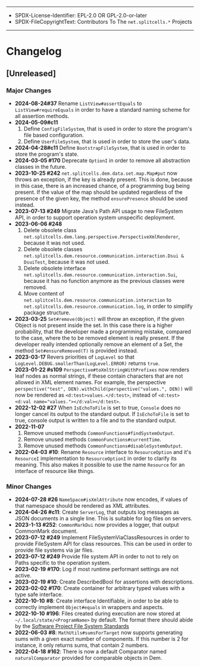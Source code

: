 ----
* SPDX-License-Identifier: EPL-2.0 OR GPL-2.0-or-later
* SPDX-FileCopyrightText: Contributors To The `net.splitcells.*` Projects
----
# Changelog
## [Unreleased]
### Major Changes
* **2024-08-24\#37** Rename `ListView#assertEquals` to `ListView#requireEquals` in order
  to have a standard naming scheme for all assertion methods.
* **2024-05-09\#c11**
  1. Define `ConfigFileSystem`, that is used in order to store the program's file based configuration.
  2. Define `UserFileSystem`, that is used in order to store the user's data.
* **2024-04-28\#c11** Define `BootstrapFileSystem`, that is used in order to store the program's state.
* **2024-03-05 \#170** Deprecate `OptionI` in order to remove all abstraction classes in the future.
* **2023-10-25 \#242** `net.splitcells.dem.data.set.map.Map#put` now throws an exception,
    if the key is already present.
    This is done, because in this case, there is an increased chance, of a programming bug being present.
    If the value of the map should be updated regardless of the presence of the given key,
    the method `ensurePresence` should be used instead.
* **2023-07-13 \#249** Migrate Java's Path API usage to new FileSystem API,
  in order to support operation system unspecific deployment.
* **2023-06-06 \#248**
  1. Delete obsolete class `net.splitcells.dem.lang.perspective.PerspectiveXmlRenderer`,
     because it was not used.
  2. Delete obsolete classes `net.splitcells.dem.resource.communication.interaction.Dsui & DsuiTest`,
     because it was not used.
  3. Delete obsolete interface `net.splitcells.dem.resource.communication.interaction.Sui`,
     because it has no function anymore as the previous classes were removed.
  4. Move content of `net.splitcells.dem.resource.communication.interaction` to
     `net.splitcells.dem.resource.communication.log`,
     in order to simplify package structure.
* **2023-03-25** `Set#remove(Object)` will throw an exception,
  if the given Object is not present inside the set.
  In this case there is a higher probability, that the developer made a programming mistake,
  compared to the case, where the to be removed element is really present.
  If the developer really intended optionally remove an element of a Set,
  the method `Set#ensureRemoved(T)` is provided instead.
* **2023-03-17** Revers priorities of `LogLevel` so that `LogLevel.DEBUG.smallerThan(LogLevel.ERROR)` returns `true`. 
* **2023-01-22 \#s109** `Perspective#toXmlStringWithPrefixes` now renders leaf nodes as normal strings,
  if these contain characters that are not allowed in XML element names.
  For example, the perspective `perspective("test", DEN).withChild(perspective("values.", DEN))` will now be rendered as `<d:test>values.</d:test>`,
  instead of `<d:test><d:val name="values."></d:val></d:test>`.
* **2022-12-02 \#27** When `IsEchoToFile` is set to true,
  `Console` does no longer cancel its output to the standard output.
  If `IsEchoToFile` is set to true, console output is written to a file and to the standard output.
* **2022-11-07**
   1. Remove unused methods `CommonFunctions#findSystemOutput`.
   2. Remove unused methods `CommonFunctions#currentTime`.
   3. Remove unused methods `CommonFunctions#disableSystemOutput`.
* **2022-04-03** **\#10**: Rename `Resource` interface to `ResourceOption` and it's `ResourceI`
     implementation to `ResourceOptionI` in order to clarify its meaning.
     This also makes it possible to use the name `Resource` for an interface
     of resource like things.
### Minor Changes
* **2024-07-28 \#26** `NameSpace#isXmlAttribute` now encodes, if values of that namespace should be rendered as XML attributes.
* **2024-04-26 \#c11**: Create `ServerLog`, that outputs log messages as JSON documents in a single line.
  This is suitable for log files on servers.
* **2023-1-13 \#252**: `CommonMarkDui` now provides a logger, that output CommonMark document.
* **2023-07-12 \#249** Implement FileSystemViaClassResources in order to provide FileSystem API for class resources.
  This can be used in order to provide file systems via jar files.
* **2023-07-12 \#249** Provide file system API in order to not to rely on Paths specific to the operation system.
* **2023-02-19** **\#170**: Log if most runtime performant settings are not active.
* **2023-02-19** **\#10**: Create DescribedBool for assertions with descriptions.
* **2023-02-02** **\#170**: Create container for arbitrary typed values with a type safe interface.
* **2022-10-10** **\#8**: Create interface Identifiable, in order to be able to correctly implement `Object#equals` in wrappers and aspects.
* **2022-10-10** **\#196**: Files created during execution are now stored at `~/.local/state/<ProgramName>` by default.
  The format there should abide by the [Software Project File System Standards](https://splitcells.net/net/splitcells/network/guidelines/filesystem.html)
* **2022-06-03** **\#8**: `MathUtils#sumsForTarget` now supports generating sums with a given exact number of components.
  If this number is 2 for instance, it only returns sums, that contain 2 numbers.
* **2022-04-18** **\#162**: There is now a default Comparator named `naturalComparator` provided for comparable objects in Dem.